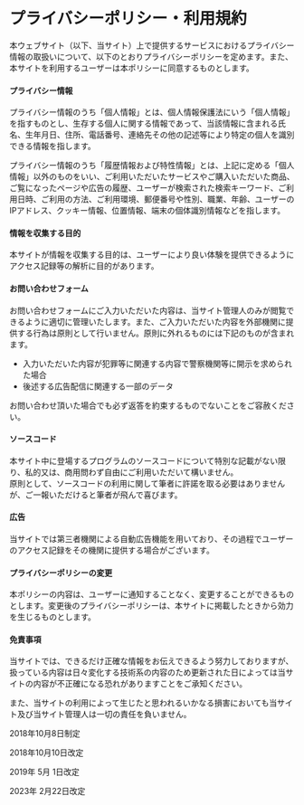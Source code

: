 ---
---
# プライバシーポリシー・利用規約  

<p>本ウェブサイト（以下、当サイト）上で提供するサービスにおけるプライバシー情報の取扱いについて、以下のとおりプライバシーポリシーを定めます。また、本サイトを利用するユーザーは本ポリシーに同意するものとします。</p>

<h4>プライバシー情報</h4>
<p>プライバシー情報のうち「個人情報」とは、個人情報保護法にいう「個人情報」を指すものとし、生存する個人に関する情報であって、当該情報に含まれる氏名、生年月日、住所、電話番号、連絡先その他の記述等により特定の個人を識別できる情報を指します。</p>
<p>プライバシー情報のうち「履歴情報および特性情報」とは、上記に定める「個人情報」以外のものをいい、ご利用いただいたサービスやご購入いただいた商品、ご覧になったページや広告の履歴、ユーザーが検索された検索キーワード、ご利用日時、ご利用の方法、ご利用環境、郵便番号や性別、職業、年齢、ユーザーのIPアドレス、クッキー情報、位置情報、端末の個体識別情報などを指します。</p>

<h4>情報を収集する目的</h4>
<p>本サイトが情報を収集する目的は、ユーザーにより良い体験を提供できるようにアクセス記録等の解析に目的があります。</p>

<h4>お問い合わせフォーム</h4>
<p>お問い合わせフォームにご入力いただいた内容は、当サイト管理人のみが閲覧できるように適切に管理いたします。また、ご入力いただいた内容を外部機関に提供する行為は原則として行いません。原則に外れるものには下記のものが含まれます。
    <ul>
        <li>入力いただいた内容が犯罪等に関連する内容で警察機関等に開示を求められた場合</li>
        <li>後述する広告配信に関連する一部のデータ</li>
    </ul>
お問い合わせ頂いた場合でも必ず返答を約束するものでないことをご容赦ください。
</p>

<h4>ソースコード</h4>
<p>本サイト中に登場するプログラムのソースコードについて特別な記載がない限り、私的又は、商用問わず自由にご利用いただいて構いません。<br>
原則として、ソースコードの利用に関して筆者に許諾を取る必要はありませんが、ご一報いただけると筆者が飛んで喜びます。</p>

<h4>広告</h4>
<p>当サイトでは第三者機関による自動広告機能を用いており、その過程でユーザーのアクセス記録をその機関に提供する場合がございます。</p>

<h4>プライバシーポリシーの変更</h4>
<p>本ポリシーの内容は、ユーザーに通知することなく、変更することができるものとします。変更後のプライバシーポリシーは、本サイトに掲載したときから効力を生じるものとします。</p>

<h4>免責事項</h4>
<p>当サイトでは、できるだけ正確な情報をお伝えできるよう努力しておりますが、扱っている内容は日々変化する技術系の内容のため更新された日によっては当サイトの内容が不正確になる恐れがありますことをご承知ください。</p>
<p>また、当サイトの利用によって生じたと思われるいかなる損害においても当サイト及び当サイト管理人は一切の責任を負いません。</p>
<div class="text-right text-muted">
    <p><span>2018年10月8日制定</span></p>
    <p><span>2018年10月10日改定</span></p>
    <p><span>2019年&nbsp;5月&nbsp;1日改定</span></p>
    <p><span>2023年&nbsp;2月22日改定</span></p>
</div>
</div>
